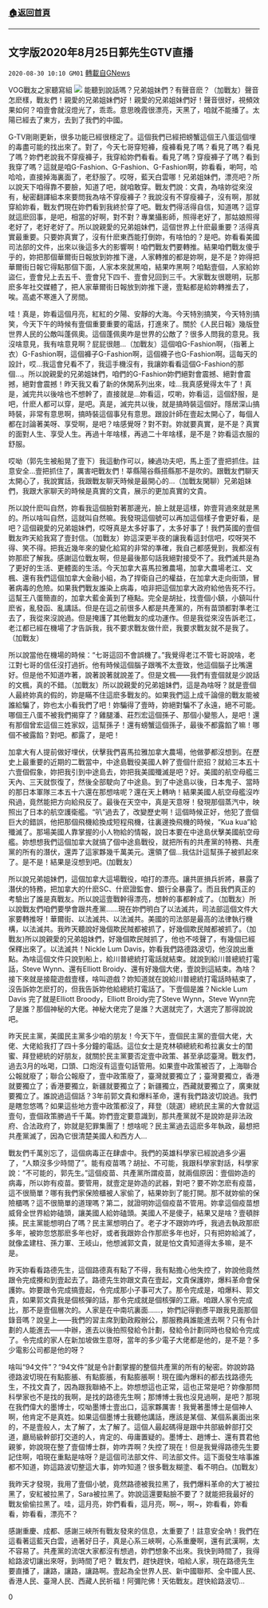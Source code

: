 ###  [:house:返回首頁](https://github.com/ourhimalayas/txt)
---

## 文字版2020年8月25日郭先生GTV直播
`2020-08-30 10:10 GM01` [轉載自GNews](https://gnews.org/zh-hant/324888/)

VOG戰友之家聽寫組
![](https://s3.amazonaws.com/gnews-media-offload/wp-content/uploads/2020/08/30095455/image-224.png)
能聽到說話嗎？兄弟姐妹們？有聲音麽？（加戰友）聲音怎麽樣，戰友們！親愛的兄弟姐妹們好！親愛的兄弟姐妹們好！聲音很好，視頻效果如何？咱壹會就沒燈光了，乖乖。意思晚霞很漂亮，天黑了，咱就不能播了。太陽已經去了東方，去到了我們的中國。

G-TV剛剛更新，很多功能已經很穩定了。這個我們已經把螃蟹這個王八蛋這個埋的毒盡可能的找出來了。對了，今天七哥穿短褲，瘦褲看見了嗎？看見了嗎？看見了嗎？妳們老說我不穿瘦褲子，我穿給妳們看看。看見了嗎？穿瘦褲子了嗎？看到我穿了嗎？這就是咱G-Fashion、G-Fashion、G-Fashion啊，妳看看，喲呵，哈哈哈，直接掉海裏面了，老舒服了。哎呀，藍天白雲哪！兄弟姐妹們，漂亮吧？所以說天下咱得靠不要臉，知道了吧，就咱敢穿。戰友們說：文貴，為啥妳從來沒有，秘密翻譯組本來要問我為啥不穿瘦褲子？我說沒有不穿瘦褲子，沒有啊，那就穿給妳看，戰友們現在妳們看到我終於穿了吧。戰友們得活得自信，知道嗎？這穿就這麽回事，是吧，相當的好啊，對不對？專業攝影師，照得老好了，那姑娘照得老好了，老好老好了。所以說親愛的兄弟姐妹們，這個世界上什麽最重要？活得真實最重要。只要妳真實了，沒有什麽東西能打倒妳，有啥怕的？是吧。妳看看美國司法部的文件，出來以後這多大的影響啊！咱們戰友們要轉推。結果咱們戰友傻乎乎的，妳把那個華爾街日報放到妳推下邊，人家轉推的都是妳啊，是不是？妳得把華爾街日報它得點那個下面，人家本來就黑咱，結果咋黑啊？咱點壹個，人家給妳盜仨，壹會兒上去五千、壹會兒下四千、壹會兒回到三千。大家戰友很聰明，玩那麽多年社交媒體了，把人家華爾街日報放到妳推下邊，壹點都是給妳轉推去了，唉。高處不寒進入了房間。

哇！真是，妳看這個月亮，紅紅的夕陽、安靜的大海。今天特別搞笑，今天特別搞笑，今天下午的時候有壹個重要重要的電話，打進來了。關於《人民日報》幾版登世界人民的公敵叫蓬佩奧。這個蓬佩奧咋是世界的公敵了？很多人問我的意見。我沒啥意見，我有啥意見啊？屁屁很翹…（加戰友）這個咱G-Fashion啊，（指著上衣）G-Fashion啊，這個褲子G-Fashion啊，這個襪子也G-Fashion啊。這每天的設計，哎…我這會兒看不了，我這手機沒有，我讓妳看看這個G-Fashion的那個…。所以說親愛的兄弟姐妹們，咱們的G-Fashion妳們絕對會震撼、絕對會震撼，絕對會震撼！昨天我又看了新的休閑系列出來，哇…我真感覺得太牛了！真是，滅完共以後啥也不想幹了，直接就是…妳看這，哎喲，妳看這，這個舒服，是吧，什麽人都可以穿，是吧。真是，滅完共以後，就是搞時裝這個好。隱居深山搞時裝，非常有意思啊，搞時裝這個事兒有意思。跟設計師在壹起太開心了，每個人都在討論著美呀、享受啊，是吧？啥感覺呀？對不對。妳就要真實，是不是？真實的面對人生、享受人生。再過十年啥樣，再過二十年啥樣，是不是？妳看這衣服的舒服。

哎呦（郭先生被船晃了壹下）我這動作可以，練過功夫吧，馬上歪了壹把抓住。註意安全…壹把抓住了，厲害吧戰友們！莘縣陽谷縣搭縣那不是吹的。跟戰友們聊天太開心了，我說實話，我跟戰友聊天時候是最開心的…（加戰友閑聊）兄弟姐妹們，我跟大家聊天的時候是真實的文貴，展示的更加真實的文貴。

所以說什麽叫自然，妳看我這個臉對著那邊光，臉上就是這樣，妳壹背過來就是黑的。所以啥叫自然，這就叫自然嘛。我發現這個號可以再加這個樣子會更好看，是吧？這個親愛的兄弟姐妹們，哎呀真是太多好事了，太多好事了！我們英國的壹個戰友昨天給我寫了壹封信。（加戰友）妳這深更半夜的讓我看這封信吧，哎呀哭不得、笑不得。把我近幾年來的變化給寫的非常的準確，我自己都感覺到，我都沒有妳那麽了解我。感謝這位戰友啊，但是最後那句話我絕對接受不了。我們滅共是為了更好的生活、更體面的生活。今天加拿大喜馬拉雅農場，加拿大農場老江、文楓、還有我們這個加拿大金融小組，為了捍衛自己的權益，在加拿大走向街頭，冒著病毒的危險。如果我們戰友誰染上病毒，咱非把這個加拿大政府給他告死不行。這幫王八蛋簡直的，加拿大藍金黃到了極點。完全是胡扯，找壹個小鎮，小鎮叫什麽省，亂發函、亂講話。但是在這之前很多人都是共產黨的，所有苗頭都對準老江去了，我從來沒說過。但是掩護了其他戰友的成功運作。但是我從來沒告訴老江，老江都已經在機場了才告訴我，我不要求戰友做什麽，我要求戰友就不是我了。（加戰友）

所以說當他在機場的時候：“七哥這回不會誤機了。”我覺得老江不管七哥說啥，老江對七哥的信任沒打過折。他有時候這個腦子跟嘴不太壹致，他這個腦子比嘴還好。但是他不知道咋著，說著說著就說差了。但是文楓——我們有壹個就是少說話的文楓，真的不錯。（加戰友）所以說親愛的兄弟姐妹們，這是為啥呀？就是壹個人最終妳真的假的，妳是瞞不住這麽多戰友的。如果我們這上成千論億的戰友能被誰給騙了，妳也太小看我們了吧！妳騙得了壹時，妳絕對騙不了永遠，絕不可能。哪個王八蛋不被我們揭穿了？雞腿潘、莊烈宏這個孫子、那個小變態人，是吧！還有那個曾宏這個三姓家奴，這幫孫子！還有螃蟹這個孫子，最後不都露餡了嘛！哪個不被露餡？對吧。都露了，是吧！

加拿大有人提前做好埋伏，伏擊我們喜馬拉雅加拿大農場，他做夢都沒想到。在歷史上最重要的近期的二戰當中，中途島戰役美國人幹了壹個什麽招？就給三本五十六壹個假象，妳把我引到中途島去，妳把我美國殲滅是吧？好。美國的航空母艦三天內、三天就恢復了，然後全部駛向了中途島。到了中途島以後，日本鬼子、當時的那日本軍隊三本五十六還在那想啥呢？還在天上轉吶！結果美國人航空母艦沒咋飛過，竟然能把方向給飛反了。最後在天空中，真是天意呀！發現那個蒸汽中，映照出了日本的航空護衛艦。“叭”過去了，改變歷史啊！這個時候正好，他犯了壹個巨大的錯誤，他把那個飛機給換成短程飛機，往裏邊換飛機的時候，“Kua kua”給殲滅了。那場美國人靠掌握的小人物給的情報，說日本要在中途島伏擊美國航空母艦。妳想想我們這個加拿大就搞了個中途島戰役，就把所有的共產黨的特務、共產黨的所有的潛伏，還弄了這家夥幾千萬美元。還領了個…我估計這幫孫子被抓起來了。是不是！結果是沒想到吧。(加戰友）

所以說兄弟姐妹們，這個加拿大這場戰役，咱打的漂亮。讓共匪損兵折將，暴露了潛伏的特務，把加拿大的什麽SC、什麽證監會、銀行全暴露了。而且我們真正的考驗出了誰是真戰友。所以說這壹戰幹得漂亮，想幹的事都幹成了。（加戰友）所以說戰友們咱們要學會跟共產黨……現在妳們明白了以法滅共，司法部這個文件大家要轉推呀！華爾街、以法滅共、以法滅共。美國的司法部是最高的法律執行機構，以法滅共。我昨天聽說好幾個欺民賊都被抓了，好幾個欺民賊都被抓了。（加戰友)所以說親愛的兄弟姐妹們，好幾個欺民賊抓了，他也不吱聲了，有幾個已經保釋出來了。以法滅共！Nickle Lum Davis，妳看我們路德路波切，他沒說出重點。為啥這個文件只說到船上，給川普總統打電話就結束。就說到給川普總統打電話，Steve Wynn、還有Elliott Broidy、還有好幾個大佬，壹說到這結束。為啥？接下來就是接龍遊戲壹樣，啥叫遊戲？妳知道就在說給川普總統打電話時結束了，沒告訴妳怎麽打的，但我告訴妳他給總統打電話了。下壹個是誰？Nickle Lum Davis 完了就是Elliott Broody，Elliott Broidy完了Steve Wynn，Steve Wynn完了是誰？那個神秘的大佬。神秘大佬完了是誰？大選就完了，大選完了那得說說吧。

昨天民主黨，美國民主黨多少咱的朋友！今天下午，壹個民主黨的壹個大佬，大佬、大佬給我打了四十多分鐘的電話。這位女士是克林頓總統和希拉裏女士的閨蜜、拜登總統的好朋友，就關於民主黨要否定壹中政策、甚至承認臺灣。戰友們，過去3月的吆喝，口頭、口炮沒有這壹句話管用。如果壹中政策被否了，上海聯合公報就廢了；聯合公報廢了，壹中政策廢了，臺灣就要獨立了；臺灣要獨立，香港就要獨立了；香港要獨立，新疆就要獨立了；新疆獨立，西藏就要獨立了，廣東就要獨立了。誰說過這個話？3年前郭文貴和爆料革命，還有我們路波切說過。我們是瞎忽悠嗎？如果這些地方壹中政策都沒了，拜登（競選）總統民主黨的大會就這壹句，壹個政策勝過千千萬。妳們壹定要意識到，那共產黨就不是說妳是非法政府、合法政府了，妳就是犯罪集團了！想啥呢？民主黨過去這麽多年執政，最想把共產黨滅了，因為它很清楚美國人和西方人…

戰友們千萬別忘了，這個病毒正在肆虐中。我們的英雄科學家已經說過多少遍了，“人類沒多少時間了”。能有疫苗嗎？胡扯、不可能，我跟科學家對話，科學家說：“不可能的，郭先生。”這個疫苗、共產黨所謂疫苗，就兩個原因：壹個妳造的病毒，所以妳有疫苗。要管用，就壹定是妳造的武器，對吧？要不妳怎麽有疫苗，這不很簡單？哪有我們家保險櫃被人家偷了，結果妳到了能打開。那不就妳偷的保險櫃嗎？這不很簡單的道理嗎？第二，就證明妳這個疫苗不管用。妳拿這個疫苗想威脅全世界給妳磕頭，讓美國人給妳磕頭。美國人不是傻子，結果又是啥？壹頓胖揍。民主黨能想明白了嗎？民主黨想明白了。老子才不跟妳咋呼，我過去執政那麽多年，被妳忽悠那麽多年也好，或者我跟妳合作那麽多年也好，只有把妳給滅了，就像孟建柱、孫力軍、王岐山，他想滅郭文貴，就是怕文貴知道得太多嘛，是不是。

昨天妳看看路德先生，這個路德真有點了不得，我有點擔心他失控了，妳說他竟然跟令完成攪和到壹起去了。路德先生妳跟文貴在壹起，文貴保護妳，爆料革命會保護妳。妳要跟令完成搞壹起，令完成那小子事可大了。那令完成是，咱爆料、郭文貴，如果郭文貴我是個核彈的話，那令完成就是個核彈的工廠。咱跟人家令完成比，那不是壹個層次的。人家是在中南坑裏面……，妳們記得劉彥平跟我見面那個錄音嗎？說皇上——我們的習主席到勤政殿辦公，那服務員誰能進去啊？只有令計劃的人能進去——中辦，進去以後拍照發給令計劃，發給令計劃同時也發給令完成了。令完成的家人在新加坡做生意呀，當年的多少電子大佬都是他的，是不是？多少電影公司都是他的呀？

啥叫“94文件”？“94文件”就是令計劃掌握的整個共產黨的所有的秘密。妳說妳路德路波切現在有點膨脹、有點膨脹，有點膨脹啊！現在國內爆料的都去找路德先生，不找文貴了，因為跟我聯絡不上。妳想想這也正常，這也正常是吧？妳像那閆科學家也不是找的我啊，是找的路德先生啊；那博博士我也沒見過啊，是吧？那現在我們偉大的墨博士，哎呦墨博士壹出口，這家夥厲害！我覺著墨博士是個神人啊，他肯定不是真姓。如果這個墨博士我聽他講話，應該是某個、某個系裏面出來的，不是壹般人，太了解了，太了解了。這個人最起碼得是跟中共部級幹部打交道，廳局級幹部打交道的人，肯定的、毋庸置疑的。墨博士、趙博士、還有貫君他親爹，妳說現在整了壹個博士群，妳咋弄啊？失控了現在！但是我覺得路德先生要記住啊，咱現在重點是啥呀？是這個司法部文件、司法部文件。這下面發生啥事誰都不知道，妳這路波切整這大事，妳咋知道？很多戰友糊塗、看不明白。(加戰友）

我昨天才發現，我用了壹個小號，竟然路德被我拉黑了，我們爆料革命的大丁被拉黑了，安紅被拉黑了，Sara被拉黑了。妳說這還要點臉不要了？就能把我最好的戰友偷偷拉黑了。哇，這月亮，妳們看看，這月亮，啊~，啊~，妳看看，妳看看，妳看看，漂亮不？

感謝重慶、成都、感謝三峽所有戰友發來的信息，太重要了！註意安全吶！我們在這看著這藍天白雲，過著好日子，真是心系三峽啊，心系重慶啊，還有武漢啊，太不容易了。共產黨的流氓大家都沒有想過，妳們想象不出來。我快到時間了，我得給路波切讓出來呀，到時間了吧？ 戰友們，趕快趕快，咱給人家，現在路德先生要直播了，讓路，讓路，讓路啊。壹起為全世界人民、新中國聯邦、全中國人民、香港人民、臺灣人民、西藏人民祈福！阿彌陀佛！天佑戰友。趕快給路波切…

0
